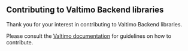 Contributing to Valtimo Backend libraries 
-------------------------------------

Thank you for your interest in contributing to Valtimo Backend libraries.

Please consult the [Valtimo documentation](https://docs.valtimo.nl/contributing-to-valtimo/contributing-to-valtimo) for guidelines on how to contribute.